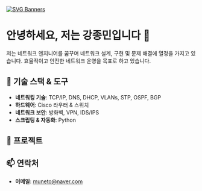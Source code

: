 [![SVG Banners](https://svg-banners.vercel.app/api?type=typeWriter&text1=Welcome%30Jongmin's%30Github%30👨‍💻&width=1000&height=200)](https://github.com/Akshay090/svg-banners)

# 안녕하세요, 저는 강종민입니다 🤗

저는 네트워크 엔지니어를 꿈꾸며 네트워크 설계, 구현 및 문제 해결에 열정을 가지고 있습니다. 효율적이고 안전한 네트워크 운영을 목표로 하고 있습니다.

## 🔧 기술 스택 & 도구
- **네트워킹 기술**: TCP/IP, DNS, DHCP, VLANs, STP, OSPF, BGP
- **하드웨어**: Cisco 라우터 & 스위치
- **네트워크 보안**: 방화벽, VPN, IDS/IPS
- **스크립팅 & 자동화**: Python


## 🚀 프로젝트

## 📫 연락처
- **이메일**: muneto@naver.com


